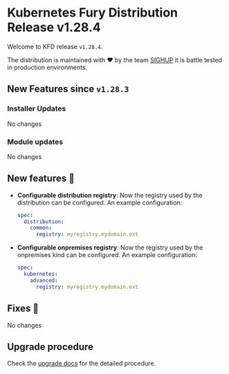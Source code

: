 # Kubernetes Fury Distribution Release v1.28.4

Welcome to KFD release `v1.28.4`.

The distribution is maintained with ❤️ by the team [SIGHUP](https://sighup.io/) it is battle tested in production environments.

## New Features since `v1.28.3`

### Installer Updates

No changes

### Module updates

No changes

## New features 🌟

- **Configurable distribution registry**: Now the registry used by the distribution can be configured. An example configuration:

  ```yaml
  spec:
    distribution:
      common:
        registry: myregistry.mydomain.ext
  ```

- **Configurable onpremises registry**: Now the registry used by the onpremises kind can be configured. An example configuration:

  ```yaml
  spec:
    kubernetes:
      advanced:
        registry: myregistry.mydomain.ext
  ```

## Fixes 🐞

No changes

## Upgrade procedure

Check the [upgrade docs](https://docs.kubernetesfury.com/docs/upgrades/upgrades) for the detailed procedure.
